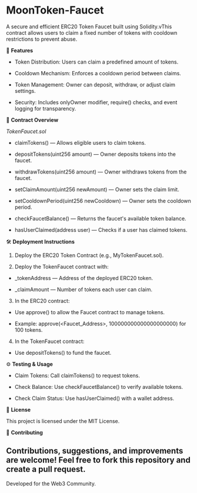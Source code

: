 # MoonToken-Faucet
A secure and efficient ERC20 Token Faucet built using Solidity.vThis contract allows users to claim a fixed number of tokens with cooldown restrictions to prevent abuse.

🚀 **Features**

- Token Distribution: Users can claim a predefined amount of tokens.

- Cooldown Mechanism: Enforces a cooldown period between claims.

- Token Management: Owner can deposit, withdraw, or adjust claim settings.

- Security: Includes onlyOwner modifier, require() checks, and event logging for transparency.

📂 **Contract Overview**

*TokenFaucet.sol*

- claimTokens() — Allows eligible users to claim tokens.

- depositTokens(uint256 amount) — Owner deposits tokens into the faucet.

- withdrawTokens(uint256 amount) — Owner withdraws tokens from the faucet.

- setClaimAmount(uint256 newAmount) — Owner sets the claim limit.

- setCooldownPeriod(uint256 newCooldown) — Owner sets the cooldown period.

- checkFaucetBalance() — Returns the faucet's available token balance.

- hasUserClaimed(address user) — Checks if a user has claimed tokens.

🛠️ **Deployment Instructions**

1. Deploy the ERC20 Token Contract (e.g., MyTokenFaucet.sol).

2. Deploy the TokenFaucet contract with:

- _tokenAddress — Address of the deployed ERC20 token.

- _claimAmount — Number of tokens each user can claim.

3. In the ERC20 contract:

- Use approve() to allow the Faucet contract to manage tokens.

- Example: approve(<Faucet_Address>, 100000000000000000000) for 100 tokens.

4. In the TokenFaucet contract:

- Use depositTokens() to fund the faucet.

⚙️ **Testing & Usage**

- Claim Tokens: Call claimTokens() to request tokens.

- Check Balance: Use checkFaucetBalance() to verify available tokens.

- Check Claim Status: Use hasUserClaimed() with a wallet address.

📜 **License**

This project is licensed under the MIT License.

🤝 **Contributing**

Contributions, suggestions, and improvements are welcome! Feel free to fork this repository and create a pull request.
-----------------------------------------------------------------------------
Developed for the Web3 Community.
